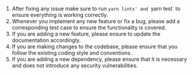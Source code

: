 1. After fixing any issue make sure to run `yarn lints' and `yarn test` to ensure everything is working correctly.
2. Whenever you implement any new feature or fix a bug, please add a corresponding test case to ensure the functionality is covered.
3. If you are adding a new feature, please ensure to update the documentation accordingly.
4. If you are making changes to the codebase, please ensure that you follow the existing coding style and conventions.
5. If you are adding a new dependency, please ensure that it is necessary and does not introduce any security vulnerabilities.
